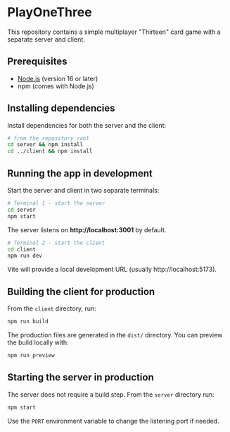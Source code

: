 # PlayOneThree

This repository contains a simple multiplayer "Thirteen" card game with a separate server and client.

## Prerequisites
- [Node.js](https://nodejs.org/) (version 16 or later)
- npm (comes with Node.js)

## Installing dependencies
Install dependencies for both the server and the client:

```bash
# from the repository root
cd server && npm install
cd ../client && npm install
```

## Running the app in development
Start the server and client in two separate terminals:

```bash
# Terminal 1 - start the server
cd server
npm start
```
The server listens on **http://localhost:3001** by default.

```bash
# Terminal 2 - start the client
cd client
npm run dev
```
Vite will provide a local development URL (usually http://localhost:5173).

## Building the client for production
From the `client` directory, run:

```bash
npm run build
```
The production files are generated in the `dist/` directory. You can preview the build locally with:

```bash
npm run preview
```

## Starting the server in production
The server does not require a build step. From the `server` directory run:

```bash
npm start
```
Use the `PORT` environment variable to change the listening port if needed.

